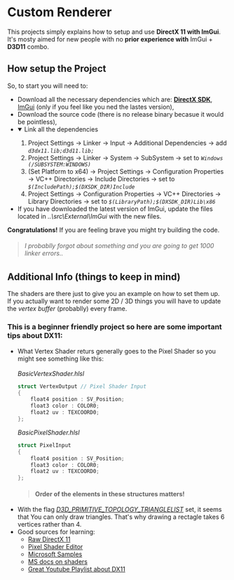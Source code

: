 # Custom Renderer
This projects simply explains how to setup and use **DirectX 11 with ImGui**.  
It's mosty aimed for new people with no **prior experience with** ImGui + **D3D11** combo.

## How setup the Project
So, to start you will need to:
- Download all the necessary dependencies which are: [**DirectX SDK**](https://www.microsoft.com/en-us/download/details.aspx?id=6812), [ImGui](https://github.com/ocornut/imgui) (only if you feel like you ned the lastes version),
- Download the source code (there is no release binary becasue it would be pointless),
- <details open style="margin:0"><summary>Link all the dependencies</summary><ol type = "1">	<li> Project Settings &rarr; Linker &rarr; Input &rarr; Additional Dependencies &rarr; add <i><code>d3dx11.lib;d3d11.lib;</code></i></li>	<li> Project Settings &rarr; Linker &rarr; System &rarr; SubSystem &rarr; set to <i><code>Windows (/SUBSYSTEM:WINDOWS)</code></i></li>	<li> (Set Platform to x64) &rarr; Project Settings &rarr; Configuration Properties &rarr; VC++ Directories &rarr; Include Directories &rarr; set to <i><code>$(IncludePath);$(DXSDK_DIR)Include</code></i> </li> <li> Project Settings &rarr; Configuration Properties &rarr; VC++ Directories &rarr; Library Directories &rarr; set to <i> <code>$(LibraryPath);$(DXSDK_DIR)Lib\x86 </code> </i> </li>	</details>
- If you have downloaded the latest version of ImGui, update the files located in *..\src\External\ImGui* with the new files.

**Congratulations!** If you are feeling brave you might try building the code.
> ###### I probablly forgot about something and you are going to get 1000 linker errors..

## Additional Info (things to keep in mind)
The shaders are there just to give you an example on how to set them up.  
If you actually want to render some 2D / 3D things you will have to update the *vertex buffer* (probablly) every frame.

### This is a beginner friendly project so here are some important tips about DX11:
- What Vertex Shader returs generally goes to the Pixel Shader so you might see something like this:  
\
    *BasicVertexShader.hlsl*
    ``` GLSL
    struct VertexOutput // Pixel Shader Input
    {
        float4 position : SV_Position;
        float3 color : COLOR0;
        float2 uv : TEXCOORD0;
    };
    ```
    *BasicPixelShader.hlsl*
    ``` GLSL
    struct PixelInput
    {
        float4 position : SV_Position;
        float3 color : COLOR0;
        float2 uv : TEXCOORD0;
    };
    ```
    > #### **Order** of the elements in these structures **matters!**
- With the flag [*D3D_PRIMITIVE_TOPOLOGY_TRIANGLELIST*](https://github.com/AndyFilter/CustomRenderer/blob/main/src/Graphics/Graphics.cpp#L156) set, it seems that You can only draw triangles. That's why drawing a rectagle takes 6 vertices rather than 4.
- Good sources for learning:
   - [Raw DirectX 11](https://alain.xyz/blog/raw-directx11)
   - [Pixel Shader Editor](http://pixelshaders.com/editor/)
   - [Microsoft Samples](https://github.com/microsoft/DirectX-Graphics-Samples/tree/master/Samples/Desktop/D3D12HelloWorld)
   - [MS docs on shaders](https://learn.microsoft.com/en-us/windows/win32/direct3dhlsl/dx-graphics-hlsl-semantics)
   - [Great Youtube Playlist about DX11](https://youtube.com/playlist?list=PLcacUGyBsOIBlGyQQWzp6D1Xn6ZENx9Y2)